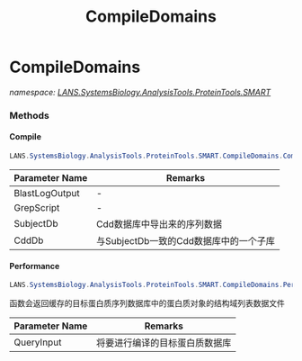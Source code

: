 ﻿---
title: CompileDomains
---

# CompileDomains
_namespace: [LANS.SystemsBiology.AnalysisTools.ProteinTools.SMART](N-LANS.SystemsBiology.AnalysisTools.ProteinTools.SMART.html)_





### Methods

#### Compile
```csharp
LANS.SystemsBiology.AnalysisTools.ProteinTools.SMART.CompileDomains.Compile(LANS.SystemsBiology.NCBI.Extensions.LocalBLAST.BLASTOutput.XmlFile.BlastOutput,System.String,LANS.SystemsBiology.SequenceModel.FASTA.FastaFile,LANS.SystemsBiology.Assembly.NCBI.CDD.DbFile)
```


|Parameter Name|Remarks|
|--------------|-------|
|BlastLogOutput|-|
|GrepScript|-|
|SubjectDb|Cdd数据库中导出来的序列数据|
|CddDb|与SubjectDb一致的Cdd数据库中的一个子库|


#### Performance
```csharp
LANS.SystemsBiology.AnalysisTools.ProteinTools.SMART.CompileDomains.Performance(System.String,System.String,System.String,System.String)
```
函数会返回缓存的目标蛋白质序列数据库中的蛋白质对象的结构域列表数据文件

|Parameter Name|Remarks|
|--------------|-------|
|QueryInput|将要进行编译的目标蛋白质数据库|



